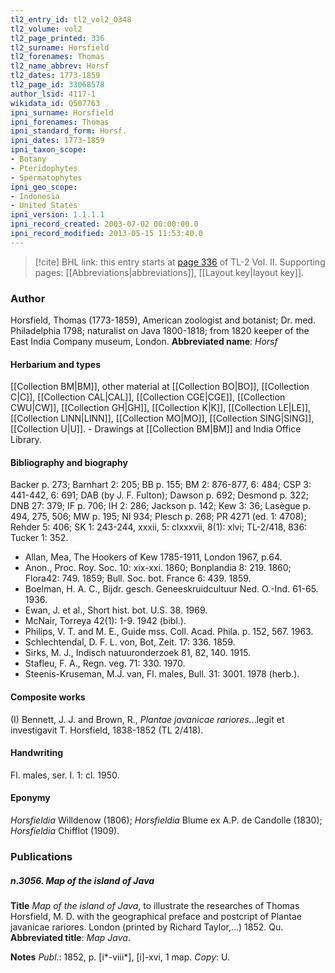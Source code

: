 ```yaml
---
tl2_entry_id: tl2_vol2_0348
tl2_volume: vol2
tl2_page_printed: 336
tl2_surname: Horsfield
tl2_forenames: Thomas
tl2_name_abbrev: Horsf
tl2_dates: 1773-1859
tl2_page_id: 33068578
author_lsid: 4117-1
wikidata_id: Q507763
ipni_surname: Horsfield
ipni_forenames: Thomas
ipni_standard_form: Horsf.
ipni_dates: 1773-1859
ipni_taxon_scope: 
- Botany
- Pteridophytes
- Spermatophytes
ipni_geo_scope: 
- Indonesia
- United States
ipni_version: 1.1.1.1
ipni_record_created: 2003-07-02 00:00:00.0
ipni_record_modified: 2013-05-15 11:53:40.0
---
```



> [!cite] BHL link: this entry starts at [page 336](https://www.biodiversitylibrary.org/page/33068578) of TL-2 Vol. II.
> Supporting pages: [[Abbreviations|abbreviations]], [[Layout key|layout key]].

### Author

Horsfield, Thomas (1773-1859), American zoologist and botanist; Dr. med. Philadelphia 1798; naturalist on Java 1800-1818; from 1820 keeper of the East India Company museum, London. 
**Abbreviated name**: *Horsf*

#### Herbarium and types

[[Collection BM|BM]], other material at [[Collection BO|BO]], [[Collection C|C]], [[Collection CAL|CAL]], [[Collection CGE|CGE]], [[Collection CWU|CW]], [[Collection GH|GH]], [[Collection K|K]], [[Collection LE|LE]], [[Collection LINN|LINN]], [[Collection MO|MO]], [[Collection SING|SING]], [[Collection U|U]]. - Drawings at [[Collection BM|BM]] and India Office Library.

#### Bibliography and biography

Backer p. 273; Barnhart 2: 205; BB p. 155; BM 2: 876-877, 6: 484; CSP 3: 441-442, 6: 691; DAB (by J. F. Fulton); Dawson p. 692; Desmond p. 322; DNB 27: 379; IF p. 706; IH 2: 286; Jackson p. 142; Kew 3: 36; Lasègue p. 494, 275, 506; MW p. 195; NI 934; Plesch p. 268; PR 4271 (ed. 1: 4708); Rehder 5: 406; SK 1: 243-244, xxxii, 5: clxxxvii, 8(1): xlvi; TL-2/418, 836: Tucker 1: 352.
- Allan, Mea, The Hookers of Kew 1785-1911, London 1967, p.64.
- Anon., Proc. Roy. Soc. 10: xix-xxi. 1860; Bonplandia 8: 219. 1860; Flora42: 749. 1859; Bull. Soc. bot. France 6: 439. 1859.
- Boelman, H. A. C., Bijdr. gesch. Geneeskruidcultuur Ned. O.-Ind. 61-65. 1936.
- Ewan, J. et al., Short hist. bot. U.S. 38. 1969.
- McNair, Torreya 42(1): 1-9. 1942 (bibl.).
- Philips, V. T. and M. E., Guide mss. Coll. Acad. Phila. p. 152, 567. 1963.
- Schlechtendal, D. F. L. von, Bot, Zeit. 17: 336. 1859.
- Sirks, M. J., Indisch natuuronderzoek 81, 82, 140. 1915.
- Stafleu, F. A., Regn. veg. 71: 330. 1970.
- Steenis-Kruseman, M.J. van, Fl. males, Bull. 31: 3001. 1978 (herb.).

#### Composite works

(I) Bennett, J. J. and Brown, R., *Plantae javanicae rariores*...legit et investigavit T. Horsfield, 1838-1852 (TL 2/418).

#### Handwriting

Fl. males, ser. I. 1: cl. 1950.

#### Eponymy

*Horsfieldia* Willdenow (1806); *Horsfieldia* Blume ex A.P. de Candolle (1830); *Horsfieldia* Chifflot (1909).

### Publications

##### n.3056. Map of the island of Java

**Title**
*Map of the island of Java*, to illustrate the researches of Thomas Horsfield, M. D. with the geographical preface and postcript of Plantae javanicae rariores. London (printed by Richard Taylor,...) 1852. Qu.
**Abbreviated title**: *Map Java*.

**Notes**
*Publ*.: 1852, p. \[i\*-viii\*\], \[i\]-xvi, 1 map. *Copy*: U.

